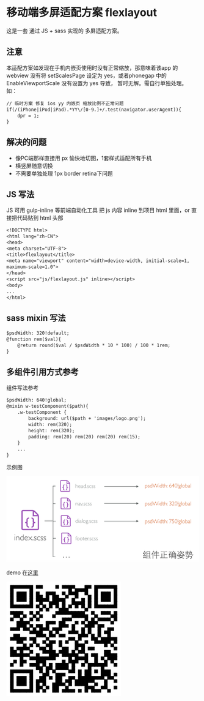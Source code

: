 # 移动端多屏适配方案 flexlayout
这是一套 通过 JS + sass 实现的 多屏适配方案。

## 注意
本适配方案如发现在手机内嵌页使用时没有正常缩放，那意味着该app 的 webview 没有将 setScalesPage 设定为 yes，或者phonegap 中的 EnableViewportScale 没有设置为 yes 导致， 暂时无解。需自行单独处理。
如：
```
// 临时方案 修复 ios yy 内嵌页 缩放比例不正常问题
if(/(iPhone|iPod|iPad).*YY\/[0-9.]+/.test(navigator.userAgent)){
    dpr = 1;
}
```

## 解决的问题
* 像PC端那样直接用 px 愉快地切图，1套样式适配所有手机
* 横竖屏随意切换
* 不需要单独处理 1px border retina下问题

## JS 写法
JS 可用 gulp-inline 等前端自动化工具 把 js 内容 inline 到项目 html 里面，or 直接把代码贴到 html 头部

```
<!DOCTYPE html>
<html lang="zh-CN">
<head>
<meta charset="UTF-8">
<title>flexlayout</title>
<meta name="viewport" content="width=device-width, initial-scale=1, maximum-scale=1.0">
</head>
<script src="js/flexlayout.js" inline></script>
<body>
...
</html>

```

## sass mixin 写法
```
$psdWidth: 320!default;
@function rem($val){
    @return round($val / $psdWidth * 10 * 100) / 100 * 1rem;
}
```

## 多组件引用方式参考

组件写法参考
```
$psdWidth: 640!global;
@mixin w-testComponent($path){
    .w-testComponent {
        background: url($path + 'images/logo.png');
        width: rem(320);
        height: rem(320);
        padding: rem(20) rem(20) rem(20) rem(15);
    }
    ...
}
```

示例图

![info](https://raw.githubusercontent.com/jackness1208/resource/master/project/flexlayout/images/info01.png)

demo 在[这里](http://www.jackness.org/lab/2015/flexlayout/html/example3.html)

![demo](https://raw.githubusercontent.com/jackness1208/resource/master/project/flexlayout/images/qrcode.png)

